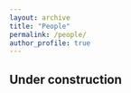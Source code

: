 ```yaml
---
layout: archive
title: "People"
permalink: /people/
author_profile: true
---
```

## Under construction
